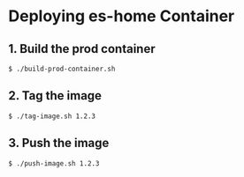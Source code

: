 # Deploying es-home Container

## 1. Build the prod container

```
$ ./build-prod-container.sh
```

## 2. Tag the image

```
$ ./tag-image.sh 1.2.3
```

## 3. Push the image

```
$ ./push-image.sh 1.2.3
```
